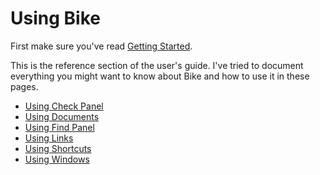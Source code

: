 # Using Bike

First make sure you've read [Getting Started](../).

This is the reference section of the user's guide. I've tried to document everything you might want to know about Bike and how to use it in these pages.

* [Using Check Panel](using-check-panel.md)
* [Using Documents](using-documents.md)
* [Using Find Panel](using-find-panel.md)
* [Using Links](using-links.md)
* [Using Shortcuts](using-shortcuts.md)
* [Using Windows](using-windows.md)
